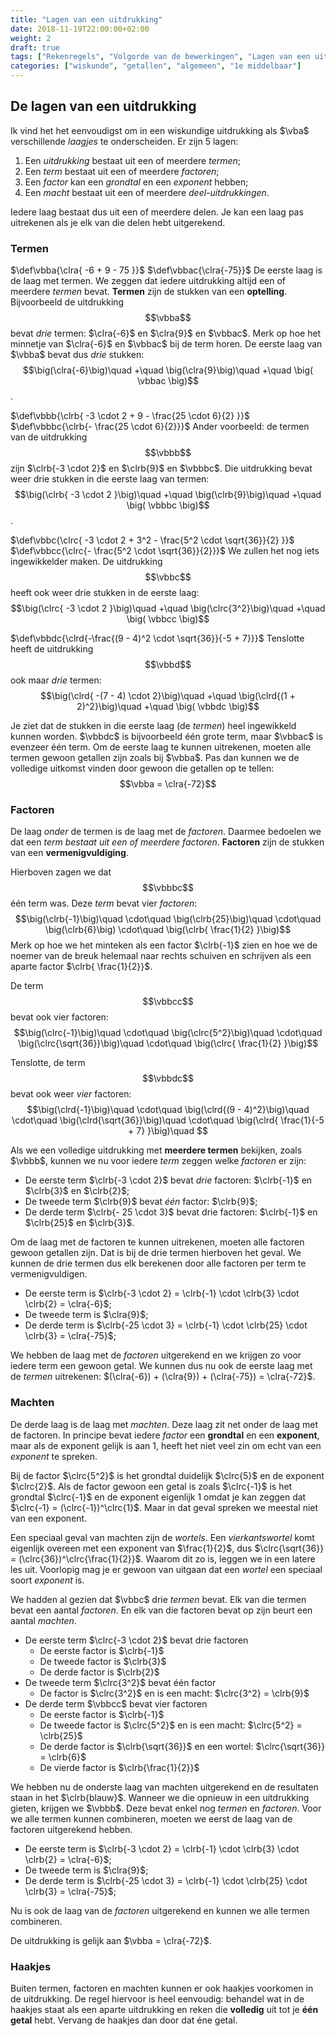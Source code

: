 ```yaml
---
title: "Lagen van een uitdrukking"
date: 2018-11-19T22:00:00+02:00
weight: 2
draft: true
tags: ["Rekenregels", "Volgorde van de bewerkingen", "Lagen van een uitdrukking"]
categories: ["wiskunde", "getallen", "algemeen", "1e middelbaar"]
---
```

## De lagen van een uitdrukking
Ik vind het het eenvoudigst om in een wiskundige uitdrukking als $\vba$
verschillende *laagjes* te onderscheiden. Er zijn 5 lagen:

1. Een *uitdrukking* bestaat uit een of meerdere *termen*;
2. Een *term* bestaat uit een of meerdere *factoren*;
3. Een *factor* kan een *grondtal* en een *exponent* hebben;
4. Een *macht* bestaat uit een of meerdere *deel-uitdrukkingen*.

Iedere laag bestaat dus uit een of meerdere delen. Je kan een laag pas uitrekenen
als je elk van die delen hebt uitgerekend.

### Termen
$\def\vbba{\clra{ -6 + 9 - 75 }}$
$\def\vbbac{\clra{-75}}$
De eerste laag is de laag met termen. We zeggen dat iedere uitdrukking altijd
een of meerdere *termen* bevat. **Termen** zijn de stukken van een
**optelling**. Bijvoorbeeld de uitdrukking $$\vbba$$ bevat *drie* termen:
$\clra{-6}$ en $\clra{9}$ en $\vbbac$. Merk op hoe het minnetje van $\clra{-6}$
en $\vbbac$ bij de term horen. De eerste laag van $\vbba$ bevat dus *drie*
stukken:
$$\big(\clra{-6}\big)\quad
+\quad \big(\clra{9}\big)\quad
+\quad \big( \vbbac \big)$$.

$\def\vbbb{\clrb{ -3 \cdot 2 + 9 - \frac{25 \cdot 6}{2} }}$
$\def\vbbbc{\clrb{- \frac{25 \cdot 6}{2}}}$
Ander voorbeeld: de termen van de uitdrukking  $$\vbbb$$ zijn $\clrb{-3 \cdot
2}$ en $\clrb{9}$ en $\vbbbc$. Die uitdrukking bevat weer drie stukken in die
eerste laag van termen:
$$\big(\clrb{ -3 \cdot 2 }\big)\quad
+\quad \big(\clrb{9}\big)\quad
+\quad \big( \vbbbc \big)$$.

$\def\vbbc{\clrc{ -3 \cdot 2 + 3^2 - \frac{5^2 \cdot \sqrt{36}}{2} }}$
$\def\vbbcc{\clrc{- \frac{5^2 \cdot \sqrt{36}}{2}}}$
We zullen het nog iets ingewikkelder maken. De uitdrukking
$$\vbbc$$
heeft ook weer drie stukken in de eerste laag:
$$\big(\clrc{ -3 \cdot 2 }\big)\quad
+\quad \big(\clrc{3^2}\big)\quad
+\quad \big( \vbbcc \big)$$

$\def\vbbdc{\clrd{-\frac{(9 - 4)^2 \cdot \sqrt{36}}{-5 + 7}}}$
Tenslotte heeft de uitdrukking $$\vbbd$$ ook maar *drie* termen:
$$\big(\clrd{ -(7 - 4) \cdot 2}\big)\quad
+\quad \big(\clrd{(1 + 2)^2}\big)\quad
+\quad \big( \vbbdc \big)$$

Je ziet dat de stukken in die eerste laag (de *termen*) heel ingewikkeld
kunnen worden. $\vbbdc$ is bijvoorbeeld één grote term, maar
$\vbbac$ is evenzeer één term. Om de eerste laag te kunnen uitrekenen,
moeten alle termen gewoon getallen zijn zoals bij $\vbba$. Pas dan kunnen we de
volledige uitkomst vinden door gewoon die getallen op te tellen:
$$\vbba = \clra{-72}$$

### Factoren
De laag *onder* de termen is de laag met de *factoren*. Daarmee bedoelen we dat
een *term bestaat uit een of meerdere factoren*. **Factoren** zijn de stukken
van een **vermenigvuldiging**.

Hierboven zagen we dat $$\vbbbc$$ één term was. Deze *term*
bevat vier *factoren*:
$$\big(\clrb{-1}\big)\quad
\cdot\quad \big(\clrb{25}\big)\quad
\cdot\quad \big(\clrb{6}\big)
\cdot\quad \big(\clrb{ \frac{1}{2} }\big)$$
Merk op hoe we het minteken als een factor $\clrb{-1}$ zien en hoe we de noemer
van de breuk helemaal naar rechts schuiven en schrijven als een aparte factor
$\clrb{ \frac{1}{2}}$.

De term $$\vbbcc$$ bevat
ook vier factoren:
$$\big(\clrc{-1}\big)\quad
\cdot\quad \big(\clrc{5^2}\big)\quad
\cdot\quad \big(\clrc{\sqrt{36}}\big)\quad
\cdot\quad \big(\clrc{ \frac{1}{2} }\big)$$

Tenslotte, de term
$$\vbbdc$$
bevat ook weer *vier* factoren:
$$\big(\clrd{-1}\big)\quad
\cdot\quad \big(\clrd{(9 - 4)^2}\big)\quad
\cdot\quad \big(\clrd{\sqrt{36}}\big)\quad
\cdot\quad \big(\clrd{ \frac{1}{-5 + 7} }\big)\quad
$$

Als we een volledige uitdrukking met **meerdere termen** bekijken, zoals
$\vbbb$, kunnen we nu voor iedere *term* zeggen welke *factoren* er zijn:

* De eerste term $\clrb{-3 \cdot 2}$ bevat *drie* factoren: $\clrb{-1}$ en $\clrb{3}$ en
$\clrb{2}$;
* De tweede term $\clrb{9}$ bevat *één* factor: $\clrb{9}$;
* De derde term $\clrb{- 25 \cdot 3}$ bevat drie factoren: $\clrb{-1}$ en $\clrb{25}$
en $\clrb{3}$.

Om de laag met de factoren te
kunnen uitrekenen, moeten alle factoren gewoon getallen zijn. Dat is bij de
drie termen hierboven het geval. We kunnen de drie termen dus elk berekenen
door alle factoren per term te vermenigvuldigen.

* De eerste term is $\clrb{-3 \cdot 2} = \clrb{-1} \cdot \clrb{3} \cdot \clrb{2} =
\clra{-6}$;
* De tweede term is $\clra{9}$;
* De derde term is $\clrb{-25 \cdot 3} = \clrb{-1} \cdot \clrb{25} \cdot \clrb{3} =
\clra{-75}$;

We hebben de laag met de *factoren* uitgerekend en we krijgen zo voor iedere
term een gewoon getal. We kunnen dus nu ook de eerste laag met de *termen*
uitrekenen:
$(\clra{-6}) + (\clra{9}) + (\clra{-75}) = \clra{-72}$.

### Machten
De derde laag is de laag met *machten*. Deze laag zit net onder de laag met de
factoren. In principe bevat iedere *factor* een **grondtal** en een
**exponent**, maar als de exponent gelijk is aan $1$, heeft het niet veel zin
om echt van een *exponent* te spreken.

Bij de factor $\clrc{5^2}$ is het grondtal duidelijk $\clrc{5}$
en de exponent $\clrc{2}$. Als de factor gewoon een getal is zoals $\clrc{-1}$
is het grondtal $\clrc{-1}$ en de exponent eigenlijk $1$ omdat je kan zeggen
dat $\clrc{-1} = (\clrc{-1})^\clrc{1}$. Maar in dat geval spreken we meestal
niet van een exponent.

Een speciaal geval van machten zijn de *wortels*. Een *vierkantswortel* komt
eigenlijk overeen met een exponent van $\frac{1}{2}$, dus $\clrc{\sqrt{36}} =
(\clrc{36})^\clrc{\frac{1}{2}}$. Waarom dit zo is, leggen we in een latere les
uit. Voorlopig mag je er gewoon van uitgaan dat een *wortel* een speciaal soort
*exponent* is.

We hadden al gezien dat $\vbbc$ drie *termen* bevat. Elk van die termen bevat een
aantal *factoren*. En elk van die factoren bevat op zijn beurt een aantal
*machten*.

* De eerste term $\clrc{-3 \cdot 2}$ bevat drie factoren
    - De eerste factor is $\clrb{-1}$
    - De tweede factor is $\clrb{3}$
    - De derde factor is $\clrb{2}$
* De tweede term $\clrc{3^2}$ bevat één factor
    - De factor is $\clrc{3^2}$ en is een macht: $\clrc{3^2} = \clrb{9}$
* De derde term $\vbbcc$ bevat vier factoren
    - De eerste factor is $\clrb{-1}$ 
    - De tweede factor is $\clrc{5^2}$ en is een macht: $\clrc{5^2} = \clrb{25}$
    - De derde factor is $\clrb{\sqrt{36}}$ en een wortel:
    $\clrc{\sqrt{36}} = \clrb{6}$
    - De vierde factor is $\clrb{\frac{1}{2}}$

We hebben nu de onderste laag van machten uitgerekend en de resultaten staan in
het $\clrb{blauw}$. Wanneer we die opnieuw in een uitdrukking gieten, krijgen
we $\vbbb$. Deze bevat enkel nog *termen* en *factoren*. Voor we alle termen
kunnen combineren, moeten we eerst de laag van de factoren uitgerekend hebben.

* De eerste term is $\clrb{-3 \cdot 2} = \clrb{-1} \cdot \clrb{3} \cdot \clrb{2} =
\clra{-6}$;
* De tweede term is $\clra{9}$;
* De derde term is $\clrb{-25 \cdot 3} = \clrb{-1} \cdot \clrb{25} \cdot \clrb{3} =
\clra{-75}$;

Nu is ook de laag van de *factoren* uitgerekend en kunnen we alle termen
combineren.

De uitdrukking is gelijk aan $\vbba = \clra{-72}$.

### Haakjes
Buiten termen, factoren en machten kunnen er ook haakjes voorkomen in de
uitdrukking. De regel hiervoor is heel eenvoudig: behandel wat in de haakjes
staat als een aparte uitdrukking en reken die **volledig** uit tot je **één
getal** hebt. Vervang de haakjes dan door dat éne getal.
